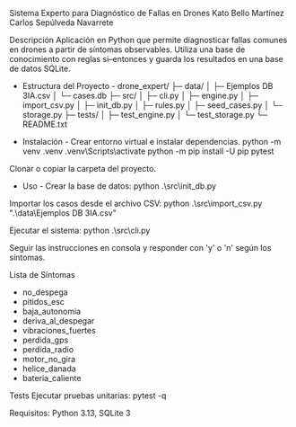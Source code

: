 Sistema Experto para Diagnóstico de Fallas en Drones
Kato Bello Martínez
Carlos Sepúlveda Navarrete

Descripción
Aplicación en Python que permite diagnosticar fallas comunes en drones a partir de síntomas observables.
Utiliza una base de conocimiento con reglas si–entonces y guarda los resultados en una base de datos SQLite.

-   Estructura del Proyecto   -
drone_expert/
├─ data/
│  ├─ Ejemplos DB 3IA.csv
│  └─ cases.db
├─ src/
│  ├─ cli.py
│  ├─ engine.py
│  ├─ import_csv.py
│  ├─ init_db.py
│  ├─ rules.py
│  ├─ seed_cases.py
│  └─ storage.py
├─ tests/
│  ├─ test_engine.py
│  └─ test_storage.py
└─ README.txt

-   Instalación   -
Crear entorno virtual e instalar dependencias.
   python -m venv .venv
   .venv\Scripts\activate
   python -m pip install -U pip pytest

Clonar o copiar la carpeta del proyecto.

 -    Uso   -
Crear la base de datos:
   python .\src\init_db.py

Importar los casos desde el archivo CSV:
   python .\src\import_csv.py ".\data\Ejemplos DB 3IA.csv"

Ejecutar el sistema:
   python .\src\cli.py

Seguir las instrucciones en consola y responder con 'y' o 'n' según los síntomas.

Lista de Síntomas
- no_despega
- pitidos_esc
- baja_autonomia
- deriva_al_despegar
- vibraciones_fuertes
- perdida_gps
- perdida_radio
- motor_no_gira
- helice_danada
- bateria_caliente

Tests
Ejecutar pruebas unitarias:
   pytest -q

Requisitos: Python 3.13, SQLite 3